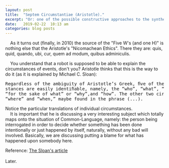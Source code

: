 ```yaml
---
layout: post
title:  "Septem Circumstantiae (Aristotle)."
excerpt: "Or: one of the possible constructive approaches to the synthesis of the Common-English language for humans and machines."
date:   2019-02-22  10:13 am
categories: blog posts
---
```

&nbsp;&nbsp;&nbsp;&nbsp;As it turns out (finally, in 2010) the source of the "Five W's (and one H)" is nothing else that the Aristotle's "Nicomachean Ethics". There they are: quis, quid, quando, ubi, cur, quem ad modum, quibus adminiculis.
<br>

&nbsp;&nbsp;&nbsp;&nbsp;You understand that a robot is supposed to be able to explain the circumstances of events, don't you? Aristotle thinks that this is the way to do it (as it is explained by Michael C. Sloan):<br>
<pre>
Regardless of the ambiguity of Aristotle’s Greek, ﬁve of the seven circum-
stances are easily identiﬁable, namely, the “who”, “what”, “by what means”,
“for the sake of what” or “why”,and “how”. The other two circumstances,
“where” and “when,” maybe found in the phrase (...).
</pre>

Notice the particular translations of individual circumstances.<br>
&nbsp;&nbsp;&nbsp;&nbsp;It is important that he is discussing a very interesting subject which totally maps onto the situation of Common-Language, namely: the person being interrogated in order to decide whether something has been done intentionally or just happened by itself, naturally, without any bad will involved. Basically, we are discussing putting a blame for what has happened upon somebody here.<br>

Reference: [The Sloan's article](http://www.academia.edu/18870422/_Aristotles_Nicomachean_Ethics_as_the_Original_Locus_for_the_Septem_Circumstantiae_Classical_Philology_Vol._105_No._3_July_2010_pp._236-251) <br><br>
Later.
